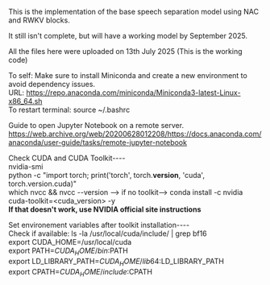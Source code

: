 This is the implementation of the base speech separation model using NAC and RWKV blocks.

It still isn't complete, but will have a working model by September 2025.

All the files here were uploaded on 13th July 2025 (This is the working code)

To self:
Make sure to install Miniconda and create a new environment to avoid dependency issues.  \
URL: https://repo.anaconda.com/miniconda/Miniconda3-latest-Linux-x86_64.sh  \
To restart terminal: source ~/.bashrc

Guide to open Jupyter Notebook on a remote server.
https://web.archive.org/web/20200628012208/https://docs.anaconda.com/anaconda/user-guide/tasks/remote-jupyter-notebook

Check CUDA and CUDA Toolkit----  \
nvidia-smi  \
python -c "import torch; print('torch', torch.__version__, 'cuda', torch.version.cuda)"  \
which nvcc && nvcc --version  --> if no toolkit--> conda install -c nvidia cuda-toolkit=<cuda_version> -y  \
**If that doesn't work, use NVIDIA official site instructions**

Set environement variables after toolkit installation----  \
Check if available: ls -la /usr/local/cuda/include/ | grep bf16  \
export CUDA_HOME=/usr/local/cuda  \
export PATH=$CUDA_HOME/bin:$PATH  \
export LD_LIBRARY_PATH=$CUDA_HOME/lib64:$LD_LIBRARY_PATH  \
export CPATH=$CUDA_HOME/include:$CPATH

